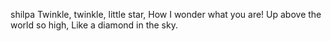shilpa
Twinkle, twinkle, little star,
How I wonder what you are!
Up above the world so high,
Like a diamond in the sky.